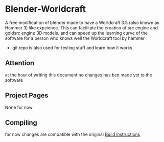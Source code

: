 <!--
Keep this document short & concise,
linking to external resources instead of including content in-line.
See 'release/text/readme.html' for the end user read-me.
-->

Blender-Worldcraft
=======
A free modification of blender made to have a Worldcraft 3.5 (also known as Hammer 3) like expeience.
This can facilitate the creation of src engine and goldsrc engine 3D models.
and can speed up the learning curve of the software for a person who knows well the Worldcraft tool by hammer
+ git repo is also used for testing stuff and learn how it works

Attention
-------------
at the hour of writing this document no changes has ben made yet to the software 

Project Pages
-------------

None for now

Compiling
-----------
for now changes are compatible with the original [Build Instructions](https://developer.blender.org/docs/handbook/building_blender/)

<!--
License
-------
Same lisence as blender (GNU General Public License, Version 3).
Individual files may have a different, but compatible license.
See [blender.org/about/license](https://www.blender.org/about/license) for details.
-->

